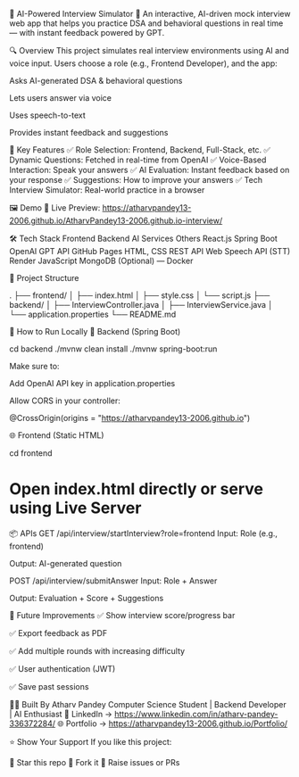 🚀 AI-Powered Interview Simulator 🎤
An interactive, AI-driven mock interview web app that helps you practice DSA and behavioral questions in real time — with instant feedback powered by GPT.


🔍 Overview
This project simulates real interview environments using AI and voice input.
Users choose a role (e.g., Frontend Developer), and the app:

Asks AI-generated DSA & behavioral questions

Lets users answer via voice

Uses speech-to-text

Provides instant feedback and suggestions

🧠 Key Features
✅ Role Selection: Frontend, Backend, Full-Stack, etc.
✅ Dynamic Questions: Fetched in real-time from OpenAI
✅ Voice-Based Interaction: Speak your answers
✅ AI Evaluation: Instant feedback based on your response
✅ Suggestions: How to improve your answers
✅ Tech Interview Simulator: Real-world practice in a browser

🖼️ Demo
🔗 Live Preview: https://atharvpandey13-2006.github.io/AtharvPandey13-2006.github.io-interview/

🛠️ Tech Stack
Frontend	Backend	AI Services	Others
React.js	Spring Boot	OpenAI GPT API	GitHub Pages
HTML, CSS	REST API	Web Speech API (STT)	Render
JavaScript	MongoDB (Optional)	—	Docker

🧱 Project Structure

.
├── frontend/
│   ├── index.html
│   ├── style.css
│   └── script.js
├── backend/
│   ├── InterviewController.java
│   ├── InterviewService.java
│   └── application.properties
└── README.md


🧪 How to Run Locally
🔧 Backend (Spring Boot)

cd backend
./mvnw clean install
./mvnw spring-boot:run

Make sure to:

Add OpenAI API key in application.properties

Allow CORS in your controller:

@CrossOrigin(origins = "https://atharvpandey13-2006.github.io")

🌐 Frontend (Static HTML)

cd frontend

# Open index.html directly or serve using Live Server
📦 APIs
GET /api/interview/startInterview?role=frontend
Input: Role (e.g., frontend)

Output: AI-generated question

POST /api/interview/submitAnswer
Input: Role + Answer

Output: Evaluation + Score + Suggestions

📌 Future Improvements
✅ Show interview score/progress bar

✅ Export feedback as PDF

✅ Add multiple rounds with increasing difficulty

✅ User authentication (JWT)

✅ Save past sessions

🧑‍💻 Built By
Atharv Pandey
Computer Science Student | Backend Developer | AI Enthusiast
🔗 LinkedIn -> https://www.linkedin.com/in/atharv-pandey-336372284/
🌐 Portfolio -> https://atharvpandey13-2006.github.io/Portfolio/

⭐️ Show Your Support
If you like this project:

🌟 Star this repo
🍴 Fork it
🐛 Raise issues or PRs
